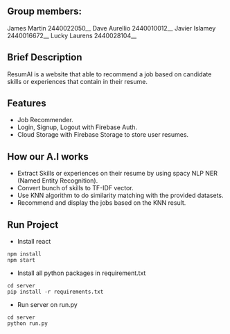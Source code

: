 ## Group members:
James Martin 2440022050__
Dave Aurellio 2440010012__
Javier Islamey 2440016672__
Lucky Laurens 2440028104__

## Brief Description
ResumAI is a website that able to recommend a job based on candidate skills or experiences that contain in their resume.

## Features
- Job Recommender.
- Login, Signup, Logout with Firebase Auth.
- Cloud Storage with Firebase Storage to store user resumes.

## How our A.I works
- Extract Skills or experiences on their resume by using spacy NLP NER (Named Entity Recognition).
- Convert bunch of skills to TF-IDF vector.
- Use KNN algorithm to do similarity matching with the provided datasets.
- Recommend and display the jobs based on the KNN result.

## Run Project
- Install react
```
npm install
npm start
```
- Install all python packages in requirement.txt
```
cd server
pip install -r requirements.txt
```
- Run server on run.py
```
cd server
python run.py
```
